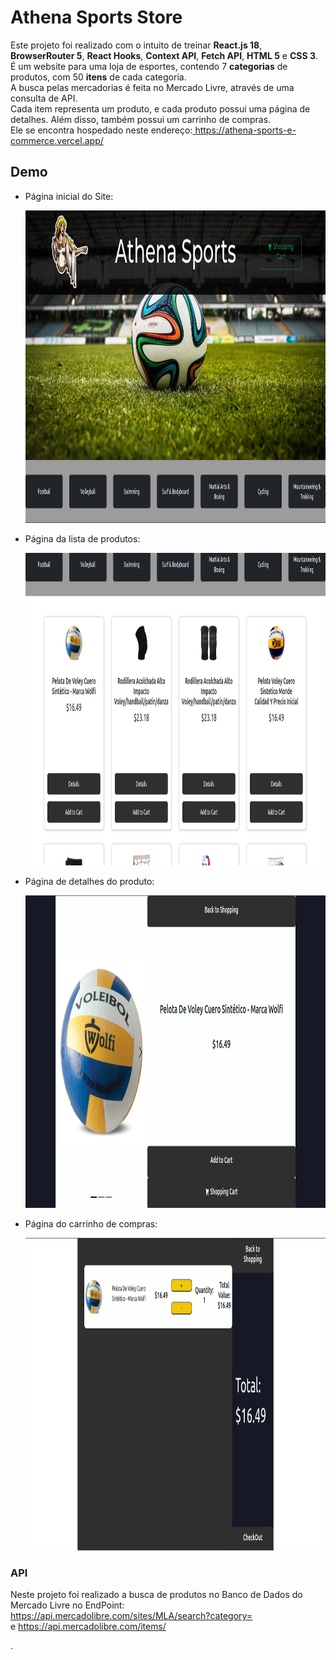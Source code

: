 <h1>Athena Sports Store</h1>

Este projeto foi realizado com o intuito de treinar <strong>React.js 18</strong>, <strong>BrowserRouter 5</strong>, <strong>React Hooks</strong>, <strong>Context API</strong>, <strong>Fetch API</strong>, <strong>HTML 5</strong> e <strong>CSS 3</strong>.
<br>
É um website para uma loja de esportes, contendo 7 <strong>categorias</strong> de produtos, com 50 <strong>itens</strong> de cada categoria.
<br>
A busca pelas mercadorias é feita no Mercado Livre, através de uma consulta de API. 
<br>
Cada item representa um produto, e cada produto possui uma página de detalhes. Além disso, também possui um carrinho de compras.
<br>
Ele se encontra hospedado neste endereço:<a href=”https://athena-sports-e-commerce.vercel.app/” target="_blank"> https://athena-sports-e-commerce.vercel.app/</a>
</p>
<h2>Demo</h2>
<ul>
  <li>
    <p>Página inicial do Site:</p>
    <img src="./src/Images/LandingPage.png" alt="Landing Page" width="800" height="500"/>
  </li>
  <li>
    <p>Página da lista de produtos:</p>
    <img src="./src/Images/ProductsPage.png" alt="Products Page" width="800" height="500"/>
  </li>
  <li>
    <p>Página de detalhes do produto:</p>
    <img src="./src/Images/ProductsDetail.png" alt="Product Detail" width="800" height="500"/>
  </li>
  <li>
    <p>Página do carrinho de compras:</p>
    <img src="./src/Images/ShoppingCart.png" alt="Shopping Cart" width="800" height="500"/>
  </li>
</ul>

<h3>API</h3>

<p>Neste projeto foi realizado a busca de produtos no Banco de Dados do Mercado Livre no EndPoint: <a href="https://api.mercadolibre.com/sites/MLA/search?category=">https://api.mercadolibre.com/sites/MLA/search?category=</a><br>
  e <a href="https://api.mercadolibre.com/items/">https://api.mercadolibre.com/items/</a></p>.